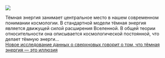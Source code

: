 <!--2025-01-04 06:32:53-->
<div class="yb">
  <div class="rss smaller1 habr"><img src="https://habrastorage.org/getpro/habr/upload_files/1b2/98d/6d0/1b298d6d093bf668b0c5eeff0a5b62ae.jpg" /><p>Тёмная энергия занимает центральное место в нашем современном понимании космологии. В стандартной модели тёмная энергия является движущей силой расширения Вселенной. В общей теории относительности она описывается космологической постоянной, что делает тёмную энерги... <br><a class="light" href="https://habr.com/ru/news/871498/?utm_source=habrahabr&utm_medium=rss&utm_campaign=871498">Новое исследование данных о сверхновых говорит о том, что тёмная энергия — это иллюзия</a></div>
</div>
